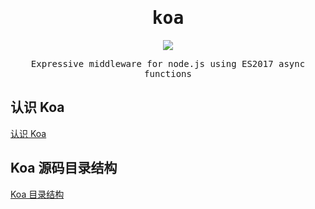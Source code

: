<h1 align="center"><samp>koa</samp></h1>

<p align="center"><a href="https://github.com/koajs/koa"><img src="https://img.shields.io/badge/-Github-black.svg" /></a></p>

<p align="center"><samp>Expressive middleware for node.js using ES2017 async functions</samp></p>

## 认识 Koa

[认识 Koa](./usage.md)

## Koa 源码目录结构

[Koa 目录结构](./dir_struct.md)